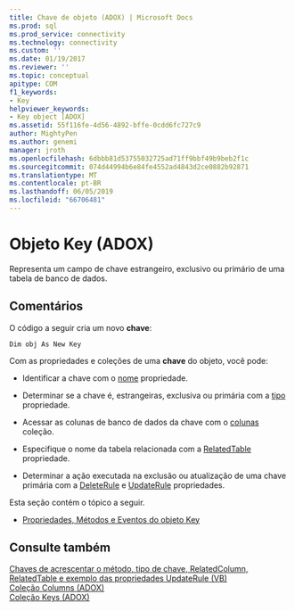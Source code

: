 ```yaml
---
title: Chave de objeto (ADOX) | Microsoft Docs
ms.prod: sql
ms.prod_service: connectivity
ms.technology: connectivity
ms.custom: ''
ms.date: 01/19/2017
ms.reviewer: ''
ms.topic: conceptual
apitype: COM
f1_keywords:
- Key
helpviewer_keywords:
- Key object [ADOX]
ms.assetid: 55f116fe-4d56-4892-bffe-0cdd6fc727c9
author: MightyPen
ms.author: genemi
manager: jroth
ms.openlocfilehash: 6dbbb81d53755032725ad71ff9bbf49b9beb2f1c
ms.sourcegitcommit: 074d44994b6e84fe4552ad4843d2ce0882b92871
ms.translationtype: MT
ms.contentlocale: pt-BR
ms.lasthandoff: 06/05/2019
ms.locfileid: "66706481"
---
```

# <a name="key-object-adox"></a>Objeto Key (ADOX)
Representa um campo de chave estrangeiro, exclusivo ou primário de uma tabela de banco de dados.  
  
## <a name="remarks"></a>Comentários  
 O código a seguir cria um novo **chave**:  
  
```  
Dim obj As New Key  
```  
  
 Com as propriedades e coleções de uma **chave** do objeto, você pode:  
  
-   Identificar a chave com o [nome](../../../ado/reference/adox-api/name-property-adox.md) propriedade.  
  
-   Determinar se a chave é, estrangeiras, exclusiva ou primária com a [tipo](../../../ado/reference/adox-api/type-property-key-adox.md) propriedade.  
  
-   Acessar as colunas de banco de dados da chave com o [colunas](../../../ado/reference/adox-api/columns-collection-adox.md) coleção.  
  
-   Especifique o nome da tabela relacionada com a [RelatedTable](../../../ado/reference/adox-api/relatedtable-property-adox.md) propriedade.  
  
-   Determinar a ação executada na exclusão ou atualização de uma chave primária com a [DeleteRule](../../../ado/reference/adox-api/deleterule-property-adox.md) e [UpdateRule](../../../ado/reference/adox-api/updaterule-property-adox.md) propriedades.  
  
 Esta seção contém o tópico a seguir.  
  
-   [Propriedades, Métodos e Eventos do objeto Key](../../../ado/reference/adox-api/key-object-properties-methods-and-events.md)  
  
## <a name="see-also"></a>Consulte também  
 [Chaves de acrescentar o método, tipo de chave, RelatedColumn, RelatedTable e exemplo das propriedades UpdateRule (VB)](../../../ado/reference/adox-api/keys-append-method-key-type-relatedcolumn-relatedtable-example-vb.md)   
 [Coleção Columns (ADOX)](../../../ado/reference/adox-api/columns-collection-adox.md)   
 [Coleção Keys (ADOX)](../../../ado/reference/adox-api/keys-collection-adox.md)
